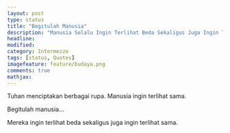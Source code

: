 ```yaml
---
layout: post
type: status
title: "Begitulah Manusia"
description: "Manusia Selalu Ingin Terlihat Beda Sekaligus Juga Ingin Terlihat Sama"
headline: 
modified: 
category: Intermezzo
tags: [status, Quotes]
imagefeature: feature/budaya.png
comments: true
mathjax: 
---
```

Tuhan menciptakan berbagai rupa. Manusia ingin terlihat sama.

Begitulah manusia...

Mereka ingin terlihat beda sekaligus juga ingin terlihat sama.